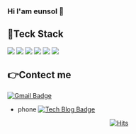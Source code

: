 ### Hi I'am eunsol 👋

## :hammer:Teck Stack
<img src="https://img.shields.io/badge/HTML5-E34F26?style=flat-square&logo=HTML5&logoColor=white"/></a>
<img src="https://img.shields.io/badge/CSS3-1572B6?style=flat-square&logo=CSS3&logoColor=white"/></a>
<img src="https://img.shields.io/badge/Javascript-ffb13b?style=flat-square&logo=javascript&logoColor=white"/></a>
<img src="https://img.shields.io/badge/MySQL-4479A1?style=flat-square&logo=MySQL&logoColor=white"/></a>
<img src="https://img.shields.io/badge/react-61DAFB?style=flat-square&logo=react&logoColor=black"> 
<img src="https://img.shields.io/badge/bootstrap-7952B3?style=flat-square&logo=bootstrap&logoColor=white">


## :point_right:Contect me 
  [![Gmail Badge](https://img.shields.io/badge/Gmail-d14836?style=flat-square&logo=Gmail&logoColor=white&link=mailto:dmsthfghkd@naver.com)](mailto:dmsthfghkd@naver.com)
+ phone
[![Tech Blog Badge](http://img.shields.io/badge/-Tech%20blog-black?style=flat-square&logo=github&link=https://sol-sunny.github.io/)](https://https://sol-sunny.github.io/)

 <div align=center>
	
  [![Hits](https://hits.seeyoufarm.com/api/count/incr/badge.svg?url=https%3A%2F%2Fgithub.com%2Fzzsza)](https://hits.seeyoufarm.com) 
	
  </div>
